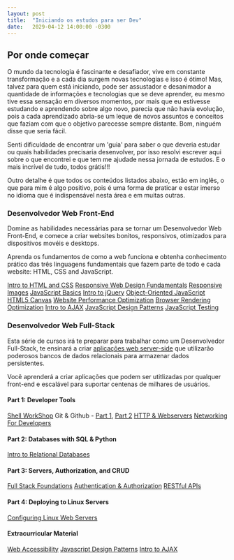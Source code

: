 ```yaml
---
layout: post
title:  "Iniciando os estudos para ser Dev"
date:   2029-04-12 14:00:00 -0300
---
```


## Por onde começar

O mundo da tecnologia é fascinante e desafiador, vive em constante transformação e a cada dia surgem novas tecnologias e isso é ótimo! Mas, talvez para quem está iniciando, pode ser assustador e desanimador a quantidade de informações e tecnologias que se deve aprender, eu mesmo tive essa sensação em diversos momentos, por mais que eu estivesse estudando e aprendendo sobre algo novo, parecia que não havia evolução, pois a cada aprendizado abria-se um leque de novos assuntos e conceitos que faziam com que o objetivo parecesse sempre distante. Bom, ninguém disse que seria fácil.

Senti dificuldade de encontrar um 'guia' para saber o que deveria estudar ou quais habilidades precisaria desenvolver, por isso resolvi escrever aqui sobre o que encontrei e que tem me ajudade nessa jornada de estudos. E o mais incrível de tudo, todos grátis!!!

Outro detalhe é que todos os conteúdos listados abaixo, estão em inglês, o que para mim é algo positivo, pois é uma forma de praticar e estar imerso no idioma que é indispensável nesta área e em muitas outras.

### Desenvolvedor Web Front-End

Domine as habilidades necessárias para se tornar um Desenvolvedor Web Front-End, e comece a criar websites bonitos, responsivos, otimizados para dispositivos movéis e desktops.

Aprenda os fundamentos de como a web funciona e obtenha conhecimento prático das três linguagens fundamentais que fazem parte de todo e cada website: HTML, CSS and JavaScript.

[Intro to HTML and CSS](https://www.udacity.com/course/intro-to-html-and-css--ud304)
[Responsive Web Design Fundamentals](https://www.udacity.com/course/responsive-web-design-fundamentals--ud893)
[Responsive Images](https://www.udacity.com/course/responsive-images--ud882)
[JavaScript Basics](https://www.udacity.com/course/javascript-basics--ud804)
[Intro to jQuery](https://www.udacity.com/course/intro-to-jquery--ud245)
[Object-Oriented JavaScript](https://www.udacity.com/course/object-oriented-javascript--ud015)
[HTML5 Canvas](https://www.udacity.com/course/html5-canvas--ud292)
[Website Performance Optimization](https://www.udacity.com/course/website-performance-optimization--ud884)
[Browser Rendering Optimization](https://www.udacity.com/course/browser-rendering-optimization--ud860)
[Intro to AJAX](https://www.udacity.com/course/intro-to-ajax--ud110)
[JavaScript Design Patterns](https://www.udacity.com/course/javascript-design-patterns--ud989)
[JavaScript Testing](https://www.udacity.com/course/javascript-testing--ud549)

###	Desenvolvedor Web Full-Stack

Esta série de cursos irá te preparar para trabalhar como um Desenvolvedor Full-Stack, te ensinará a criar [aplicações web server-side](https://en.wikipedia.org/wiki/Server-side_scripting) que utilizarão poderosos bancos de dados relacionais para armazenar dados persistentes.

Você aprenderá a criar aplicações que podem ser utitlizadas por qualquer front-end e escalável para suportar centenas de milhares de usuários.

#### Part 1: Developer Tools
[Shell WorkShop](https://www.udacity.com/course/shell-workshop--ud206)
Git & Github - [Part 1](https://www.udacity.com/course/how-to-use-git-and-github--ud775), [Part 2](https://www.udacity.com/course/github-collaboration--ud456)
[HTTP & Webservers](https://www.udacity.com/course/http-web-servers--ud303)
[Networking For Developers](https://www.udacity.com/course/networking-for-web-developers--ud256)

#### Part 2: Databases with SQL & Python
[Intro to Relational Databases](https://www.udacity.com/course/intro-to-relational-databases--ud197)

#### Part 3: Servers, Authorization, and CRUD
[Full Stack Foundations](https://www.udacity.com/course/full-stack-foundations--ud088)
[Authentication & Authorization](https://www.udacity.com/course/authentication-authorization-oauth--ud330)
[RESTful APIs](https://www.udacity.com/course/designing-restful-apis--ud388)

#### Part 4: Deploying to Linux Servers
[Configuring Linux Web Servers](https://www.udacity.com/course/configuring-linux-web-servers--ud299)

#### Extracurricular Material
[Web Accessibility](https://www.udacity.com/course/web-accessibility--ud891)
[Javascript Design Patterns](https://www.udacity.com/course/javascript-design-patterns--ud989)
[Intro to AJAX](https://www.udacity.com/course/intro-to-ajax--ud110)